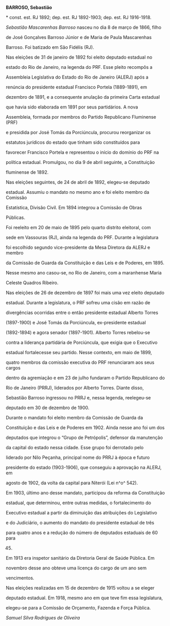 **BARROSO, Sebastião**



\* const. est. RJ 1892; dep. est. RJ 1892-1903; dep. est. RJ 1916-1918.



*Sebastião Mascarenhas Barroso* nasceu no dia 8 de março de 1866, filho

de José Gonçalves Barroso Júnior e de Maria de Paula Mascarenhas

Barroso. Foi batizado em São Fidélis (RJ).



Nas eleições de 31 de janeiro de 1892 foi eleito deputado estadual no

estado do Rio de Janeiro, na legenda do PRF. Esse pleito recompôs a

Assembleia Legislativa do Estado do Rio de Janeiro (ALERJ) após a

renúncia do presidente estadual Francisco Portela (1889-1891), em

dezembro de 1891, e a consequente anulação da primeira Carta estadual

que havia sido elaborada em 1891 por seus partidários. A nova

Assembleia, formada por membros do Partido Republicano Fluminense (PRF)

e presidida por José Tomás da Porciúncula, procurou reorganizar os

estatutos jurídicos do estado que tinham sido constituídos para

favorecer Francisco Portela e representou o início do domínio do PRF na

política estadual. Promulgou, no dia 9 de abril seguinte, a Constituição

fluminense de 1892.



Nas eleições seguintes, de 24 de abril de 1892, elegeu-se deputado

estadual. Assumiu o mandato no mesmo ano e foi eleito membro da Comissão

Estatística, Divisão Civil. Em 1894 integrou a Comissão de Obras

Públicas.



Foi reeleito em 20 de maio de 1895 pelo quarto distrito eleitoral, com

sede em Vassouras (RJ), ainda na legenda do PRF. Durante a legislatura

foi escolhido segundo vice-presidente da Mesa Diretora da ALERJ e membro

da Comissão de Guarda da Constituição e das Leis e de Poderes, em 1895.

Nesse mesmo ano casou-se, no Rio de Janeiro, com a maranhense Maria

Celeste Quadros Ribeiro.



Nas eleições de 26 de dezembro de 1897 foi mais uma vez eleito deputado

estadual. Durante a legislatura, o PRF sofreu uma cisão em razão de

divergências ocorridas entre o então presidente estadual Alberto Torres

(1897-1900) e José Tomás da Porciúncula, ex-presidente estadual

(1892-1894) e agora senador (1897-1901). Alberto Torres rebelou-se

contra a liderança partidária de Porciúncula, que exigia que o Executivo

estadual fortalecesse seu partido. Nesse contexto, em maio de 1899,

quatro membros da comissão executiva do PRF renunciaram aos seus cargos

dentro da agremiação e em 23 de julho fundaram o Partido Republicano do

Rio de Janeiro (PRRJ), liderados por Alberto Torres. Diante disso,

Sebastião Barroso ingressou no PRRJ e, nessa legenda, reelegeu-se

deputado em 30 de dezembro de 1900.



Durante o mandato foi eleito membro da Comissão de Guarda da

Constituição e das Leis e de Poderes em 1902. Ainda nesse ano foi um dos

deputados que integrou o “Grupo de Petrópolis”, defensor da manutenção

da capital do estado nessa cidade. Esse grupo foi derrotado pelo

liderado por Nilo Peçanha, principal nome do PRRJ à época e futuro

presidente do estado (1903-1906), que conseguiu a aprovação na ALERJ, em

agosto de 1902, da volta da capital para Niterói (Lei n^o^ 542).



Em 1903, último ano desse mandato, participou da reforma da Constituição

estadual, que determinou, entre outras medidas, o fortalecimento do

Executivo estadual a partir da diminuição das atribuições do Legislativo

e do Judiciário, o aumento do mandato do presidente estadual de três

para quatro anos e a redução do número de deputados estaduais de 60 para

45.



Em 1913 era inspetor sanitário da Diretoria Geral de Saúde Pública. Em

novembro desse ano obteve uma licença do cargo de um ano sem

vencimentos.



Nas eleições realizadas em 15 de dezembro de 1915 voltou a se eleger

deputado estadual. Em 1918, mesmo ano em que teve fim essa legislatura,

elegeu-se para a Comissão de Orçamento, Fazenda e Força Pública.



*Samuel Silva Rodrigues de Oliveira*



